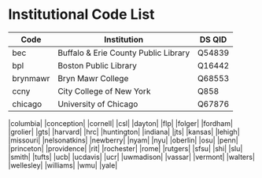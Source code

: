 # Institutional Code List

| Code        | Institution | DS QID |
|-------------|-------------|--------|
|bec|Buffalo & Erie County Public Library|Q54839|
|bpl|Boston Public Library|Q16442|
|brynmawr|Bryn Mawr College|Q68553|
|ccny|City College of New York|Q858|
|chicago|University of Chicago|Q67876|

|columbia|
|conception|
|cornell|
|csl|
|dayton|
|flp|
|folger|
|fordham|
|grolier|
|gts|
|harvard|
|hrc|
|huntington|
|indiana|
|jts|
|kansas|
|lehigh|
|missouri|
|nelsonatkins|
|newberry|
|nyam|
|nyu|
|oberlin|
|osu|
|penn|
|princeton|
|providence|
|rit|
|rochester|
|rome|
|rutgers|
|sfsu|
|shi|
|slu|
|smith|
|tufts|
|ucb|
|ucdavis|
|ucr|
|uwmadison|
|vassar|
|vermont|
|walters|
|wellesley|
|williams|
|wmu|
|yale|

